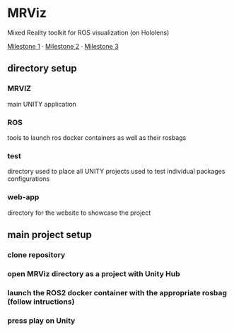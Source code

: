 # MRViz
Mixed Reality toolkit for ROS visualization (on Hololens)

[Milestone 1](./milestone_1.pdf) · [Milestone 2](./milestone_2.pdf) · [Milestone 3](./Milestone_3.pdf)

## directory setup

### MRVIZ 
main UNITY application

### ROS
tools to launch ros docker containers as well as their rosbags

### test
directory used to place all UNITY projects used to test individual packages configurations

### web-app
directory for the website to showcase the project


## main project setup

### clone repository
### open MRViz directory as a project with Unity Hub
### launch the ROS2 docker container with the appropriate rosbag (follow intructions)
### press play on Unity
